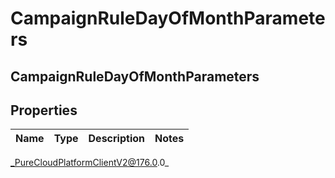 # CampaignRuleDayOfMonthParameters

## CampaignRuleDayOfMonthParameters

## Properties

|Name | Type | Description | Notes|
|------------ | ------------- | ------------- | -------------|



_PureCloudPlatformClientV2@176.0.0_
